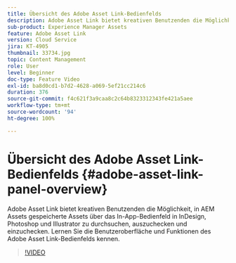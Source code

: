 ```yaml
---
title: Übersicht des Adobe Asset Link-Bedienfelds
description: Adobe Asset Link bietet kreativen Benutzenden die Möglichkeit, in AEM Assets gespeicherte Assets über das In-App-Bedienfeld in InDesign, Photoshop und Illustrator zu durchsuchen, auszuchecken und einzuchecken. Lernen Sie die Benutzeroberfläche und Funktionen des Adobe Asset Link-Bedienfelds kennen.
sub-product: Experience Manager Assets
feature: Adobe Asset Link
version: Cloud Service
jira: KT-4905
thumbnail: 33734.jpg
topic: Content Management
role: User
level: Beginner
doc-type: Feature Video
exl-id: ba8d0cd1-b7d2-4628-a069-5ef21cc214c6
duration: 376
source-git-commit: f4c621f3a9caa8c2c64b8323312343fe421a5aee
workflow-type: tm+mt
source-wordcount: '94'
ht-degree: 100%

---
```


# Übersicht des Adobe Asset Link-Bedienfelds {#adobe-asset-link-panel-overview}

Adobe Asset Link bietet kreativen Benutzenden die Möglichkeit, in AEM Assets gespeicherte Assets über das In-App-Bedienfeld in InDesign, Photoshop und Illustrator zu durchsuchen, auszuchecken und einzuchecken. Lernen Sie die Benutzeroberfläche und Funktionen des Adobe Asset Link-Bedienfelds kennen.

>[!VIDEO](https://video.tv.adobe.com/v/33734?quality=12&learn=on)
